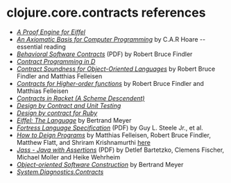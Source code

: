 clojure.core.contracts references
=================================

- *[A Proof Engine for Eiffel](http://tecomp.sourceforge.net/index.php?file=doc/papers/proof/engine)*
- *[An Axiomatic Basis for Computer Programming](http://citeseer.ist.psu.edu/viewdoc/summary?doi=10.1.1.116.2392)* by C.A.R Hoare -- essential reading
- *[Behavioral Software Contracts](http://eecs.northwestern.edu/~robby/pubs/papers/behavioral-software-contracts.pdf)* (PDF) by Robert Bruce Findler
- *[Contract Programming in D](http://www.digitalmars.com/d/2.0/dbc.html)* 
- *[Contract Soundness for Object-Oriented Languages](http://www.ccs.neu.edu/scheme/pubs/oopsla01-ff.pdf)* by Robert Bruce Findler and Matthias Felleisen
- *[Contracts for Higher-order functions](http://www.ccs.neu.edu/racket/pubs/NU-CCIS-02-05.pdf)* by Robert Bruce Findler and Matthias Felleisen
- *[Contracts in Racket (A Scheme Descendent)](http://pre.plt-scheme.org/docs/html/guide/contracts.html)*
- *[Design by Contract and Unit Testing](http://onestepback.org/index.cgi/Tech/Programming/DbcAndTesting.html)*
- *[Design by contract for Ruby](http://split-s.blogspot.com/2006/02/design-by-contract-for-ruby.html)*
- *[Eiffel: The Language](http://www.amazon.com/dp/0132479257)* by Bertrand Meyer
- *[Fortress Language Specification](http://labs.oracle.com/projects/plrg/fortress.pdf)* (PDF) by Guy L. Steele Jr., et al.
- *[How to Deign Programs](http://htdp.org/)* by Matthias Felleisen, Robert Bruce Findler, Matthew Flatt, and Shriram Krishnamurthi [here](http://www.htdp.org/2003-09-26/Book/)
- *[Jass - Java with Assertions](http://www.eecs.northwestern.edu/~robby/contract-reading-list/jass.pdf)* (PDF) by Detlef Bartetzko, Clemens Fischer, Michael Moller and Heike Wehrheim
- *[Object-oriented Software Construction](ttp://www.amazon.com/dp/0136291554)* by Bertrand Meyer
- *[System.Diagnostics.Contracts](http://msdn.microsoft.com/en-us/library/system.diagnostics.contracts.aspx)*
